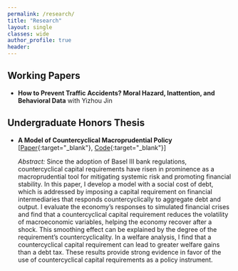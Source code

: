 ```yaml
---
permalink: /research/
title: "Research"
layout: single
classes: wide
author_profile: true
header:
---
```


## Working Papers

- **How to Prevent Traffic Accidents? Moral Hazard, Inattention, and Behavioral Data** with Yizhou Jin

## Undergraduate Honors Thesis

- **A Model of Countercyclical Macroprudential Policy**<br>
	[[Paper](/assets/docs/YuThomas_HonorsThesis.pdf){:target="_blank"}, [Code](https://github.com/thomasyu1000/yu2019_thesis/){:target="_blank"}]

	*Abstract:* Since the adoption of Basel III bank regulations, countercyclical capital requirements have risen in
	prominence as a macroprudential tool for mitigating systemic risk and promoting financial stability.
	In this paper, I develop a model with a social cost of debt, which is addressed by imposing a capital
	requirement on financial intermediaries that responds countercyclically to aggregate debt and output.
	I evaluate the economy’s responses to simulated financial crises and find that a countercyclical capital
	requirement reduces the volatility of macroeconomic variables, helping the economy recover after a shock.
	This smoothing effect can be explained by the degree of the requirement’s countercyclicality. In a welfare
	analysis, I find that a countercyclical capital requirement can lead to greater welfare gains than a debt
	tax. These results provide strong evidence in favor of the use of countercyclical capital requirements as
	a policy instrument.
